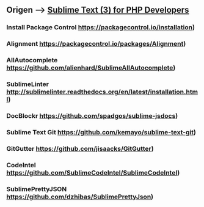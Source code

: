 
## Origen --> [Sublime Text (3) for PHP Developers](https://mattstauffer.com/blog/sublime-text-3-for-php-developers/)

### Install Package Control https://packagecontrol.io/installation)
### Alignment https://packagecontrol.io/packages/Alignment)
### AllAutocomplete https://github.com/alienhard/SublimeAllAutocomplete)
### SublimeLinter http://sublimelinter.readthedocs.org/en/latest/installation.html)
### DocBlockr https://github.com/spadgos/sublime-jsdocs)
### Sublime Text Git https://github.com/kemayo/sublime-text-git)
### GitGutter https://github.com/jisaacks/GitGutter)
### CodeIntel https://github.com/SublimeCodeIntel/SublimeCodeIntel)
### SublimePrettyJSON https://github.com/dzhibas/SublimePrettyJson)



